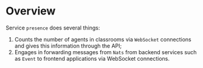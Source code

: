 # Overview

Service `presence` does several things:
1. Counts the number of agents in classrooms via `WebSocket` connections and gives this information through the API;
2. Engages in forwarding messages from `Nats` from backend services such as `Event` to frontend applications via WebSocket connections.
